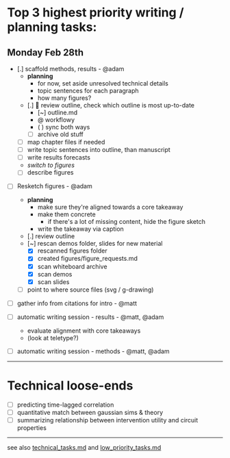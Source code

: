 # Top 3 highest priority writing / planning tasks:

## Monday Feb 28th
- [.] scaffold methods, results - @adam 
  - **planning**
    - for now, set aside unresolved technical details 
    - topic sentences for each paragraph
    - how many figures?
  - [.] 🧿 review outline, check which outline is most up-to-date
    - [~] outline.md
    - @ workflowy
    - ( ) sync both ways
    - [ ] archive old stuff
    
  - [ ] map chapter files if needed
  - [ ] write topic sentences into outline, than manuscript
  - [ ] write results forecasts 
  - *switch to figures*
  - [ ] describe figures 
  
- [ ] Resketch figures - @adam
  - **planning**
    - make sure they're aligned towards a core takeaway 
    - make them concrete
      - if there's a lot of missing content, hide the figure sketch
    - write the takeaway via caption 
  - [.] review outline 
  - [~] rescan demos folder, slides for new material 
    - [x] rescanned figures folder 
    - [x] created figures/figure_requests.md
    - [x] scan whiteboard archive
    - [x] scan demos 
    - [x] scan slides
  - [ ] point to where source files (svg / g-drawing)
  
- [ ] gather info from citations for intro - @matt 
- [ ] automatic writing session - results - @matt, @adam
  - evaluate alignment with core takeaways
  - (look at teletype?)
  
- [ ] automatic writing session - methods - @matt, @adam

----

# Technical loose-ends 
- [ ] predicting time-lagged correlation 
- [ ] quantitative match between gaussian sims & theory
- [ ] summarizing relationship between intervention utility and circuit properties 

--- 
see also [technical_tasks.md](sketches_and_notation/technical_tasks.md) and [low_priority_tasks.md](sketches_and_notation/low_priority_tasks.md)